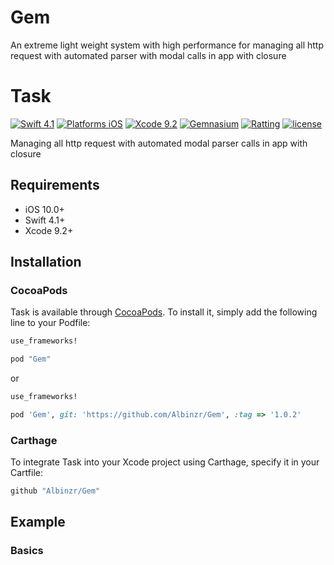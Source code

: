 # Gem
An extreme light weight system with high performance for managing all http request with automated parser with modal calls in app with closure

# Task

[![Swift 4.1](https://img.shields.io/badge/Swift-4.1-orange.svg?style=flat)](https://developer.apple.com/swift/)
[![Platforms iOS](https://img.shields.io/badge/Platforms-iOS-lightgray.svg?style=flat)](https://developer.apple.com/swift/)
[![Xcode 9.2](https://img.shields.io/badge/Xcode-9.2-blue.svg?style=flat)](https://developer.apple.com/swift/)
[![Gemnasium](https://img.shields.io/gemnasium/mathiasbynens/he.svg)]()
[![Ratting](https://img.shields.io/amo/rating/dustman.svg)]()
[![license](https://img.shields.io/github/license/mashape/apistatus.svg)]()


Managing all http request with automated modal parser calls in app with closure

## Requirements

* iOS 10.0+
* Swift 4.1+
* Xcode 9.2+

## Installation

### CocoaPods

Task is available through [CocoaPods](http://cocoapods.org). To install
it, simply add the following line to your Podfile:

```ruby
use_frameworks!

pod "Gem"
```

or

```ruby
use_frameworks!

pod 'Gem', git: 'https://github.com/Albinzr/Gem', :tag => '1.0.2'

```

### Carthage

To integrate Task into your Xcode project using Carthage, specify it in your Cartfile:

```ruby
github "Albinzr/Gem"
```

## Example


### Basics
